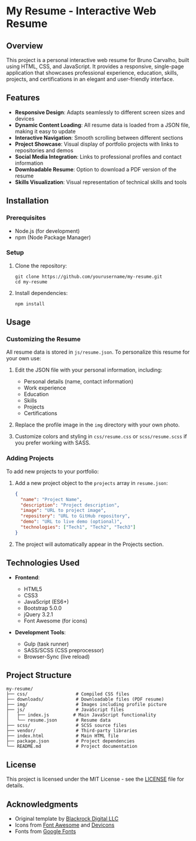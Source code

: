 # My Resume - Interactive Web Resume

## Overview
This project is a personal interactive web resume for Bruno Carvalho, built using HTML, CSS, and JavaScript. It provides a responsive, single-page application that showcases professional experience, education, skills, projects, and certifications in an elegant and user-friendly interface.

## Features
- **Responsive Design**: Adapts seamlessly to different screen sizes and devices
- **Dynamic Content Loading**: All resume data is loaded from a JSON file, making it easy to update
- **Interactive Navigation**: Smooth scrolling between different sections
- **Project Showcase**: Visual display of portfolio projects with links to repositories and demos
- **Social Media Integration**: Links to professional profiles and contact information
- **Downloadable Resume**: Option to download a PDF version of the resume
- **Skills Visualization**: Visual representation of technical skills and tools

## Installation

### Prerequisites
- Node.js (for development)
- npm (Node Package Manager)

### Setup
1. Clone the repository:
   ```
   git clone https://github.com/yourusername/my-resume.git
   cd my-resume
   ```

2. Install dependencies:
   ```
   npm install
   ```


## Usage

### Customizing the Resume
All resume data is stored in `js/resume.json`. To personalize this resume for your own use:

1. Edit the JSON file with your personal information, including:
   - Personal details (name, contact information)
   - Work experience
   - Education
   - Skills
   - Projects
   - Certifications

2. Replace the profile image in the `img` directory with your own photo.

3. Customize colors and styling in `css/resume.css` or `scss/resume.scss` if you prefer working with SASS.

### Adding Projects
To add new projects to your portfolio:

1. Add a new project object to the `projects` array in `resume.json`:
   ```json
   {
     "name": "Project Name",
     "description": "Project description",
     "image": "URL to project image",
     "repository": "URL to GitHub repository",
     "demo": "URL to live demo (optional)",
     "technologies": ["Tech1", "Tech2", "Tech3"]
   }
   ```

2. The project will automatically appear in the Projects section.

## Technologies Used
- **Frontend**:
  - HTML5
  - CSS3
  - JavaScript (ES6+)
  - Bootstrap 5.0.0
  - jQuery 3.2.1
  - Font Awesome (for icons)

- **Development Tools**:
  - Gulp (task runner)
  - SASS/SCSS (CSS preprocessor)
  - Browser-Sync (live reload)

## Project Structure
```
my-resume/
├── css/                  # Compiled CSS files
├── downloads/            # Downloadable files (PDF resume)
├── img/                  # Images including profile picture
├── js/                   # JavaScript files
│   ├── index.js         # Main JavaScript functionality
│   └── resume.json       # Resume data
├── scss/                 # SCSS source files
├── vendor/               # Third-party libraries
├── index.html            # Main HTML file
├── package.json          # Project dependencies
└── README.md             # Project documentation
```

## License
This project is licensed under the MIT License - see the [LICENSE](LICENSE) file for details.

## Acknowledgments
- Original template by [Blackrock Digital LLC](https://github.com/BlackrockDigital)
- Icons from [Font Awesome](https://fontawesome.com/) and [Devicons](https://devicons.github.io/)
- Fonts from [Google Fonts](https://fonts.google.com/)